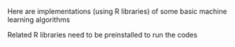 Here are implementations (using R libraries) of some basic machine learning algorithms

Related R libraries need to be preinstalled to run the codes
